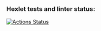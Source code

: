 ### Hexlet tests and linter status:
[![Actions Status](https://github.com/HardDuck69/python-project-50/workflows/hexlet-check/badge.svg)](https://github.com/HardDuck69/python-project-50/actions)